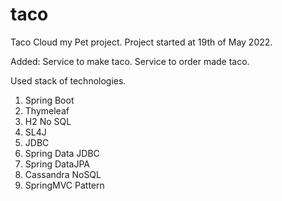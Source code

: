 # taco
Taco Cloud my Pet project.
Project started at 19th of May 2022.

Added:
Service to make taco.
Service to order made taco.

Used stack of technologies.
1. Spring Boot
2. Thymeleaf
3. H2 No SQL
4. SL4J
5. JDBC
6. Spring Data JDBC
7. Spring DataJPA
8. Cassandra NoSQL
9. SpringMVC Pattern
